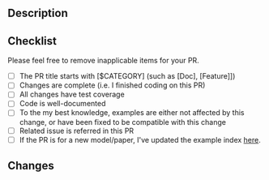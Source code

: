 ## Description
<!-- Brief description. Refer to the related issues if existed.
It'll be great if relevant reviewers can be assigned as well.-->

## Checklist
Please feel free to remove inapplicable items for your PR.
- [ ] The PR title starts with [$CATEGORY] (such as [Doc], [Feature]])
- [ ] Changes are complete (i.e. I finished coding on this PR)
- [ ] All changes have test coverage
- [ ] Code is well-documented
- [ ] To the my best knowledge, examples are either not affected by this change,
      or have been fixed to be compatible with this change
- [ ] Related issue is referred in this PR
- [ ] If the PR is for a new model/paper, I've updated the example index [here](../README.md).

## Changes
<!-- You could use following template
- [ ] Feature1, tests, (and when applicable, API doc)
- [ ] Feature2, tests, (and when applicable, API doc)
-->